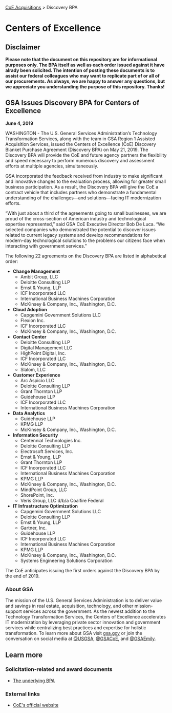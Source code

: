 [CoE Acquisitions](https://github.com/GSA/coe-acquisitions) > Discovery BPA


# Centers of Excellence

## Disclaimer

**Please note that the document on this repository are for informational purposes only. The BPA itself as well as each order issued against it have alrady been solicited. The intention of posting these documents is to assist our federal colleagues who may want to replicate part of or all of our procurements. As always, we are happy to answer any questions, but we appreciate you understanding the purpose of this repository. Thanks!**

## GSA Issues Discovery BPA for Centers of Excellence

**June 4, 2019**

WASHINGTON - The U.S. General Services Administration’s Technology Transformation Services, along with the team in GSA Region 1 Assisted Acquisition Services, issued the Centers of Excellence (CoE) Discovery Blanket Purchase Agreement (Discovery BPA) on May 21, 2019. The Discovery BPA will provide the CoE and future agency partners the flexibility and speed necessary to perform numerous discovery and assessment efforts at multiple agencies, simultaneously.

GSA incorporated the feedback received from industry to make significant and innovative changes to the evaluation process, allowing for greater small business participation. As a result, the Discovery BPA will give the CoE a contract vehicle that includes partners who demonstrate a fundamental understanding of the challenges—and solutions—facing IT modernization efforts.

“With just about a third of the agreements going to small businesses, we are proud of the cross-section of American industry and technological expertise represented,” said GSA CoE Executive Director Bob De Luca. “We selected companies who demonstrated the potential to discover issues related to current legacy systems and develop recommendations for modern-day technological solutions to the problems our citizens face when interacting with government services.”

The following 22 agreements on the Discovery BPA are listed in alphabetical order:

- **Change Management**
   - Ambit Group, LLC
   - Deloitte Consulting LLP
   - Ernst & Young, LLP
   - ICF Incorporated LLC
   - International Business Machines Corporation
   - McKinsey & Company, Inc., Washington, D.C.
- **Cloud Adoption**
   - Capgemini Government Solutions LLC
   - Flexion Inc.
   - ICF Incorporated LLC
   - McKinsey & Company, Inc., Washington, D.C.
- **Contact Center**
   - Deloitte Consulting LLP
   - Digital Management LLC
   - HighPoint Digital, Inc.
   - ICF Incorporated LLC
   - McKinsey & Company, Inc., Washington, D.C.
   - Slalom, LLC
- **Customer Experience**
   - Arc Aspicio LLC
   - Deloitte Consulting LLP
   - Grant Thornton LLP
   - Guidehouse LLP
   - ICF Incorporated LLC
   - International Business Machines Corporation
- **Data Analytics**
   - Guidehouse LLP
   - KPMG LLP
   - McKinsey & Company, Inc., Washington, D.C.
- **Information Security**
   - Centennial Technologies Inc.
   - Deloitte Consulting LLP
   - Electrosoft Services, Inc.
   - Ernst & Young, LLP
   - Grant Thornton LLP
   - ICF Incorporated LLC
   - International Business Machines Corporation
   - KPMG LLP
   - McKinsey & Company, Inc., Washington, D.C.
   - MindPoint Group, LLC
   - ShorePoint, Inc.
   - Veris Group, LLC d/b/a Coalfire Federal
- **IT Infrastructure Optimization**
   - Capgemini Government Solutions LLC
   - Deloitte Consulting LLP
   - Ernst & Young, LLP
   - Gartner, Inc.
   - Guidehouse LLP
   - ICF Incorporated LLC
   - International Business Machines Corporation
   - KPMG LLP
   - McKinsey & Company, Inc., Washington, D.C.
   - Systems Engineering Solutions Corporation

The CoE anticipates issuing the first orders against the Discovery BPA by the end of 2019.

### About GSA
The mission of the U.S. General Services Administration is to deliver value and savings in real estate, acquisition, technology, and other mission-support services across the government. As the newest addition to the Technology Transformation Services, the Centers of Excellence accelerates IT modernization by leveraging private sector innovation and government services while centralizing best practices and expertise for holistic transformation. To learn more about GSA visit [gsa.gov](https://www.gsa.gov/) or join the conversation on social media at [@USGSA](https://twitter.com/usgsa), [@GSACoE](https://twitter.com/gsacose), and [@GSAEmily](https://twitter.com/gsaemily).

## Learn more

### Solicitation-related and award documents
- [The underlying BPA](BPA/)

### External links
- [CoE's official website](https://coe.gsa.gov/)

